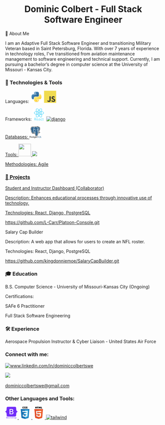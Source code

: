 <h1 align="center">Dominic Colbert - Full Stack Software Engineer</h1>

👋 About Me

I am an Adaptive Full Stack Software Engineer and transitioning Military Veteran based in Saint Petersburg, Florida. With over 7 years of experience in technology roles, I've transitioned from aviation maintenance management to software engineering and technical support. Currently, I am pursuing a bachelor’s degree in computer science at the University of Missouri - Kansas City.

<h3>🔧 Technologies & Tools</h3>

Languages: <img src="https://raw.githubusercontent.com/devicons/devicon/master/icons/python/python-original.svg" alt="python" width="40" height="40"/> <img src="https://raw.githubusercontent.com/devicons/devicon/master/icons/javascript/javascript-original.svg" alt="javascript" width="40" height="40"/>

Frameworks: <img src="https://raw.githubusercontent.com/devicons/devicon/master/icons/react/react-original-wordmark.svg" alt="react" width="40" height="40"/> <a href="https://www.djangoproject.com/" target="_blank" rel="noreferrer"> <img src="https://cdn.worldvectorlogo.com/logos/django.svg" alt="django" width="40" height="40"/>

Databases: <img src="https://raw.githubusercontent.com/devicons/devicon/master/icons/postgresql/postgresql-original-wordmark.svg" alt="postgresql" width="40" height="40"/>

Tools: <img src="https://github.com/kingdonniemoe/kingdonniemoe/assets/142759410/fb352294-e7c6-451a-aaf8-61b35593068e" width="40" height="40"/> <img src="https://github.com/kingdonniemoe/kingdonniemoe/assets/142759410/733aa6b1-dc0f-495a-be68-6948bde66e5b" width ="40"/>

Methodologies: Agile

<h3>🚀 Projects</h3>

Student and Instructor Dashboard (Collaborator)

Description: Enhances educational processes through innovative use of technology.

Technologies: React, Django, PostgreSQL

https://github.com/L-Carr/Platoon-Console.git

Salary Cap Builder

Description: A web app that allows for users to create an NFL roster.

Technologies: React, Django, PostgreSQL

https://github.com/kingdonniemoe/SalaryCapBuilder.git

<h3>🎓 Education</h3>
B.S. Computer Science - University of Missouri-Kansas City (Ongoing)

Certifications:

SAFe 6 Practitioner

Full Stack Software Engineering

<h3>🛠️ Experience</h3>

Aerospace Propulsion Instructor & Cyber Liaison - United States Air Force


<h3 align="left">Connect with me:</h3>
<p align="left">
<a href="https://linkedin.com/in/www.linkedin.com/in/dominiccolbertswe" target="blank"><img align="center" src="https://raw.githubusercontent.com/rahuldkjain/github-profile-readme-generator/master/src/images/icons/Social/linked-in-alt.svg" alt="www.linkedin.com/in/dominiccolbertswe" height="30" width="40" /></a>
</p>
<a href= "mailto: dominiccolbertswe@gmail.com"><img src="https://github.com/kingdonniemoe/kingdonniemoe/assets/142759410/b123f2d7-2860-4a26-92ed-e965973de111" height="40" /></a>

<a href= "mailto: dominiccolbertswe@gmail.com"> dominiccolbertswe@gmail.com </a>

<h3 align="left">Other Languages and Tools:</h3>
<p align="left"> <a href="https://getbootstrap.com" target="_blank" rel="noreferrer"> <img src="https://raw.githubusercontent.com/devicons/devicon/master/icons/bootstrap/bootstrap-plain-wordmark.svg" alt="bootstrap" width="40" height="40"/> </a> <a href="https://www.w3schools.com/css/" target="_blank" rel="noreferrer"> <img src="https://raw.githubusercontent.com/devicons/devicon/master/icons/css3/css3-original-wordmark.svg" alt="css3" width="40" height="40"/> </a>  </a> <a href="https://www.w3.org/html/" target="_blank" rel="noreferrer"> <img src="https://raw.githubusercontent.com/devicons/devicon/master/icons/html5/html5-original-wordmark.svg" alt="html5" width="40" height="40"/> </a> <a href="https://developer.mozilla.org/en-US/docs/Web/JavaScript" target="_blank" rel="noreferrer">  </a> <a href="https://www.postgresql.org" target="_blank" rel="noreferrer">  </a> <a href="https://www.python.org" target="_blank" rel="noreferrer">  </a> <a href="https://reactjs.org/" target="_blank" rel="noreferrer">  </a> <a href="https://tailwindcss.com/" target="_blank" rel="noreferrer"> <img src="https://www.vectorlogo.zone/logos/tailwindcss/tailwindcss-icon.svg" alt="tailwind" width="40" height="40"/> </a> </p>

